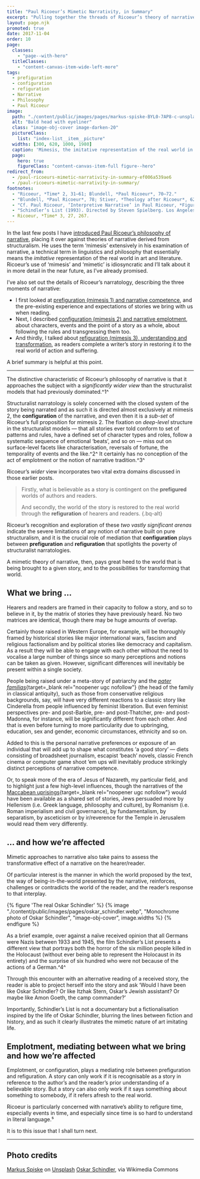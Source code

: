 ```yaml
---
title: "Paul Ricoeur’s Mimetic Narrativity, in Summary"
excerpt: "Pulling together the threads of Ricoeur’s theory of narrative: prefiguration, configuration, refiguration."
layout: page.njk
promoted: true
date: 2017-11-04
order: 10
page:
  classes:
    - "page--with-hero"
  titleClasses:
    - "content-canvas-item-wide-left-more"
tags:
  - prefiguration
  - configuration
  - refiguration
  - Narrative
  - Philosophy
  - Paul Ricoeur
image:
  path: "./content/public/images/pages/markus-spiske-BYL0-7AP8-c-unsplash.jpg"
  alt: "Bald head with eyeliner"
  class: "image-obj-cover image-darken-20"
  pictureClass:
    list: "index-list__item__picture"
  widths: [300, 620, 1000, 1980]
  caption: 'Mimesis, the imitative representation of the real world in art and literature. Photo by <a href="https://unsplash.com/@markusspiske?utm_content=creditCopyText&utm_medium=referral&utm_source=unsplash" target="_blank" rel="noopener ugc nofollow">Markus Spiske</a> on <a href="https://unsplash.com/photos/photo-of-eyeliner-BYL0-7AP8-c?utm_content=creditCopyText&utm_medium=referral&utm_source=unsplash" target="_blank" rel="noopener ugc nofollow">Unsplash</a>'
  page:
    hero: true
    figureClass: "content-canvas-item-full figure--hero"
redirect_from: 
  - /paul-ricoeurs-mimetic-narrativity-in-summary-ef006a539ae6
  - /paul-ricoeurs-mimetic-narrativity-in-summary/
footnotes:
  - "Ricoeur, *Time* 2, 31–61; Blundell, *Paul Ricoeur*, 70–72."
  - "Blundell, *Paul Ricoeur*, 78; Stiver, *Theology after Ricoeur*, 62."
  - "Cf. Paul Ricoeur, ‘Interpretive Narrative’ in Paul Ricoeur, *Figuring the Sacred: Religion, Narrative and Imagination* (ed. Mark I Wallace; trans. David Pellauer; Minneapolis: Fortress, 1995), 187–91 [181–99]."
  - "Schindler’s List (1993). Directed by Steven Spielberg. Los Angeles: Universal Pictures. Based on the book Schindler’s Ark, by Thomas Keneally."
  - Ricoeur, *Time* 3, 27, 267.
---
```


In the last few posts I have [introduced Paul Ricoeur’s philosophy of narrative](/what/), placing it over against theories of narrative derived from structuralism. He uses the term ‘mimesis’ extensively in his examination of narrative, a technical term in linguistics and philosophy that essentially means the *imitative* representation of the real world in art and literature. Ricoeur’s use of ‘mimesis’ and ‘mimetic’ is idiosyncratic and I’ll talk about it in more detail in the near future, as I’ve already promised.

I’ve also set out the details of Ricoeur’s narratology, describing the three moments of narrative:

- I first looked at [prefiguration (mimesis 1) and narrative competence](/prefiguration-and-narrative-competence/), and the pre-existing experience and expectations of stories we bring with us when reading.
- Next, I described [configuration (mimesis 2) and narrative emplotment](/configuration-and-narrative-emplotment/), about characters, events and the point of a story as a whole, about following the rules and transgressing them too.
- And thirdly, I talked about [refiguration (mimesis 3), understanding and transformation](/refiguration-understanding-and-transformation/), as readers complete a writer’s story in restoring it to the real world of action and suffering.

A brief summary is helpful at this point.

---

The distinctive characteristic of Ricoeur’s philosophy of narrative is that it approaches the subject with a *significantly wider view* than the structuralist models that had previously dominated.^1^

Structuralist narratology is solely concerned with the closed system of the story being narrated and as such it is directed almost exclusively at mimesis 2, the **configuration** of the narrative, and even then it is a *sub-set* of Ricoeur’s full proposition for mimesis 2. The fixation on *deep-level* structure in the structuralist models — that all stories ever told conform to set of patterns and rules, have a defined set of character types and roles, follow a systematic sequence of emotional ‘beats’, and so on — miss out on surface-level facets like characterisation, reversals of fortune, the temporality of events and the like.^2^ It certainly has no conception of the act of emplotment or the notion of narrative tradition.^3^

Ricoeur’s *wider* view incorporates two vital extra domains discussed in those earlier posts.

> Firstly, what is believable as a story is contingent on the **prefigured** worlds of authors and readers.
>
> And secondly, the world of the story is restored to the real world through the **refiguration** of hearers and readers.
> {.bq-alt}

Ricoeur’s recognition and exploration of these *two vastly significant arenas* indicate the severe limitations of any notion of narrative built on pure structuralism, and it is the crucial role of mediation that **configuration** plays between **prefiguration** and **refiguration** that spotlights the poverty of structuralist narratologies.

A mimetic theory of narrative, then, pays great heed to the world that is being brought to a given story, and to the possibilities for transforming that world.

## What we bring …

Hearers and readers are framed in their capacity to follow a story, and so to believe in it, by the matrix of stories they have previously heard. No two matrices are identical, though there may be huge amounts of overlap.

Certainly those raised in Western Europe, for example, will be thoroughly framed by historical stories like major international wars, fascism and religious factionalism and by political stories like democracy and capitalism. As a result they will be able to engage with each other without the need to vocalise a large number of things since so many perceptions and notions can be taken as given. However, significant differences will inevitably be present within a single society.

People being raised under a meta-story of patriarchy and the [*pater familias*](https://en.wikipedia.org/wiki/Pater_familias){target=_blank rel="noopener ugc nofollow"} (the head of the family in classical antiquity), such as those from conservative religious backgrounds, say, will have very different reactions to a classic story like Cinderella from people influenced by feminist liberation. But even feminist perspectives pre- and post-Barbie, pre- and post-Thatcher, pre- and post-Madonna, for instance, will be significantly different from each other. And that is even before turning to more particularity due to upbringing, education, sex and gender, economic circumstances, ethnicity and so on.

Added to this is the personal narrative preferences or exposure of an individual that will add up to shape what constitutes ‘a good story’ — diets consisting of broadsheet journalism, escapist ‘beach’ novels, classic French cinema or computer game shoot ’em ups will inevitably produce strikingly distinct perceptions of narrative competence.

Or, to speak more of the era of Jesus of Nazareth, my particular field, and to highlight just a few high-level influences, though the narratives of the [Maccabean uprisings](https://en.wikipedia.org/wiki/Maccabees){target=_blank rel="noopener ugc nofollow"} would have been available as a shared set of stories, Jews persuaded more by Hellenism (i.e. Greek language, philosophy and culture), by Romanism (i.e. Roman imperialism and civil governance), by fundamentalism, by separatism, by asceticism or by ir/reverence for the Temple in Jerusalem would read them very differently.

## … and how we’re affected

Mimetic approaches to narrative also take pains to assess the transformative effect of a narrative on the hearer/reader.

Of particular interest is the manner in which the world proposed by the text, the way of being-in-the-world presented by the narrative, reinforces, challenges or contradicts the world of the reader, and the reader’s response to that interplay.

{% figure 'The real Oskar Schindler' %}
{% image "./content/public/images/pages/oskar_schindler.webp", "Monochrome photo of Oskar Schindler", "image-obj-cover", image.widths %}
{% endfigure %}

As a brief example, over against a naïve received opinion that all Germans were Nazis between 1933 and 1945, the film Schindler’s List presents a different view that portrays both the horror of the six million people killed in the Holocaust (without ever being able to represent the Holocaust in its entirety) and the surprise of six hundred who were not because of the actions of a German.^4^

Through this encounter with an alternative reading of a received story, the reader is able to project herself into the story and ask ‘Would I have been like Oskar Schindler? Or like Itzhak Stern, Oskar’s Jewish assistant? Or maybe like Amon Goeth, the camp commander?’

Importantly, Schindler’s List is not a documentary but a fictionalisation inspired by the life of Oskar Schindler, blurring the lines between fiction and history, and as such it clearly illustrates the mimetic nature of art imitating life.

## Emplotment, mediating between what we bring and how we’re affected

Emplotment, or configuration, plays a mediating role between prefiguration and refiguration. A story can only work if it is recognisable as a story in reference to the author’s and the reader’s prior understanding of a believable story. But a story can also only work if it says something about something to somebody, if it refers afresh to the real world.

Ricoeur is particularly concerned with narrative’s ability to refigure time, especially events in time, and especially since time is so hard to understand in literal language.⁵

It is to this issue that I shall turn next.

---

## Photo credits

[Markus Spiske](https://unsplash.com/photos/BYL0-7AP8-c?utm_source=unsplash&utm_medium=referral&utm_content=creditCopyText) on [Unsplash](https://unsplash.com/?utm_source=unsplash&utm_medium=referral&utm_content=creditCopyText)
[Oskar Schindler](https://commons.wikimedia.org/wiki/File:Schindler,_Oskar.jpg), via Wikimedia Commons
